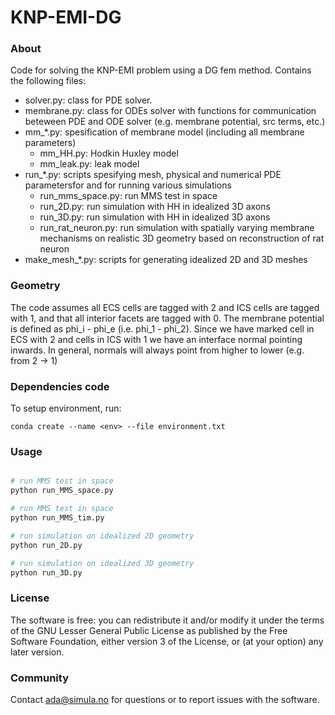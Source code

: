 # KNP-EMI-DG

### About ###
Code for solving the KNP-EMI problem using a DG fem method. Contains the
following files:

- solver.py: class for PDE solver.
- membrane.py: class for ODEs solver with functions for communication beteween PDE and ODE solver (e.g. membrane potential, src terms, etc.)
- mm_*.py: spesification of membrane model (including all membrane parameters)
    - mm_HH.py: Hodkin Huxley model
    - mm_leak.py: leak model
- run_*.py: scripts spesifying mesh, physical and numerical PDE parametersfor and for running various simulations
    - run_mms_space.py: run MMS test in space
    - run_2D.py: run simulation with HH in idealized 3D axons
    - run_3D.py: run simulation with HH in idealized 3D axons
    - run_rat_neuron.py: run simulation with spatially varying membrane
    mechanisms on realistic 3D geometry based on reconstruction of rat neuron
- make_mesh_*.py: scripts for generating idealized 2D and 3D meshes
### Geometry ###

The code assumes all ECS cells are tagged with 2 and ICS cells are tagged with
1, and that all interior facets are tagged with 0. The membrane
potential is defined as phi_i - phi_e (i.e. phi_1 - phi_2). Since we have
marked cell in ECS with 2 and cells in ICS with 1 we have an interface
normal pointing inwards. In general, normals will always point from higher to
lower (e.g. from 2 -> 1)

### Dependencies code ###

To setup environment, run:

    conda create --name <env> --file environment.txt

### Usage ###

```python

# run MMS test in space
python run_MMS_space.py

# run MMS test in space
python run_MMS_tim.py

# run simulation on idealized 2D geometry
python run_2D.py

# run simulation on idealized 3D geometry
python run_3D.py
```

### License ###

The software is free: you can redistribute it and/or modify it under the terms
of the GNU Lesser General Public License as published by the Free Software
Foundation, either version 3 of the License, or (at your option) any later
version.

### Community ###

Contact ada@simula.no for questions or to report issues with the software.
